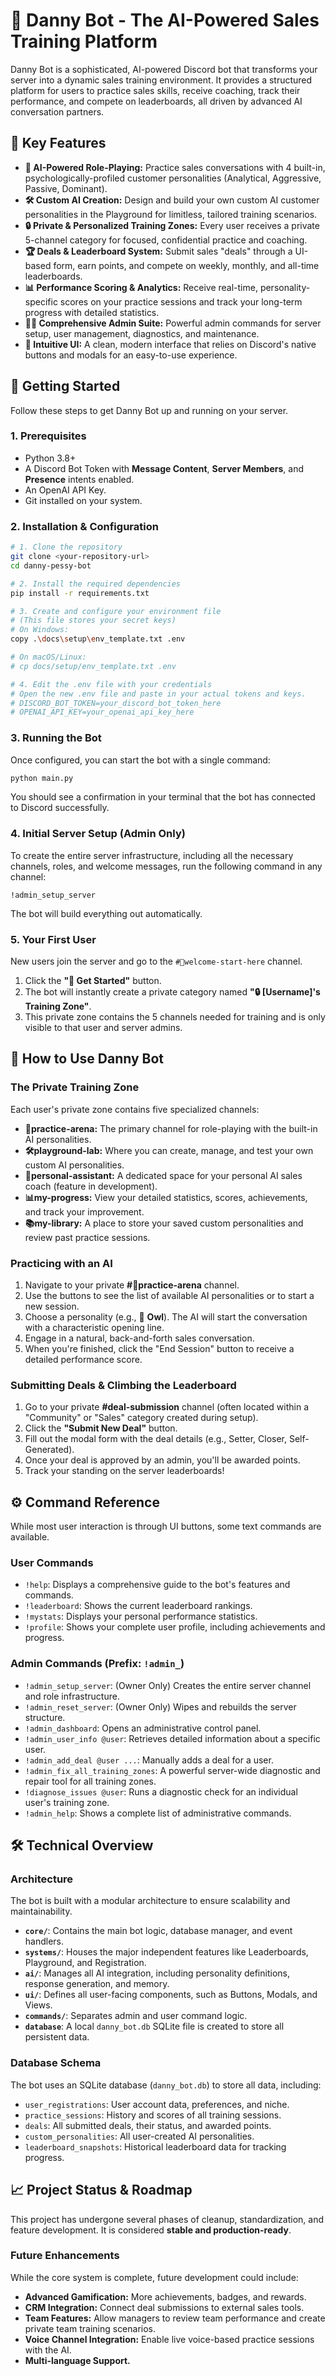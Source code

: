 # 🤖 Danny Bot - The AI-Powered Sales Training Platform

Danny Bot is a sophisticated, AI-powered Discord bot that transforms your server into a dynamic sales training environment. It provides a structured platform for users to practice sales skills, receive coaching, track their performance, and compete on leaderboards, all driven by advanced AI conversation partners.

## 🌟 Key Features

*   **🤖 AI-Powered Role-Playing:** Practice sales conversations with 4 built-in, psychologically-profiled customer personalities (Analytical, Aggressive, Passive, Dominant).
*   **🛠️ Custom AI Creation:** Design and build your own custom AI customer personalities in the Playground for limitless, tailored training scenarios.
*   **🔒 Private & Personalized Training Zones:** Every user receives a private 5-channel category for focused, confidential practice and coaching.
*   **🏆 Deals & Leaderboard System:** Submit sales "deals" through a UI-based form, earn points, and compete on weekly, monthly, and all-time leaderboards.
*   **📊 Performance Scoring & Analytics:** Receive real-time, personality-specific scores on your practice sessions and track your long-term progress with detailed statistics.
*   **👨‍💼 Comprehensive Admin Suite:** Powerful admin commands for server setup, user management, diagnostics, and maintenance.
*   **🎨 Intuitive UI:** A clean, modern interface that relies on Discord's native buttons and modals for an easy-to-use experience.

## 🚀 Getting Started

Follow these steps to get Danny Bot up and running on your server.

### 1. Prerequisites

*   Python 3.8+
*   A Discord Bot Token with **Message Content**, **Server Members**, and **Presence** intents enabled.
*   An OpenAI API Key.
*   Git installed on your system.

### 2. Installation & Configuration

```bash
# 1. Clone the repository
git clone <your-repository-url>
cd danny-pessy-bot

# 2. Install the required dependencies
pip install -r requirements.txt

# 3. Create and configure your environment file
# (This file stores your secret keys)
# On Windows:
copy .\docs\setup\env_template.txt .env

# On macOS/Linux:
# cp docs/setup/env_template.txt .env

# 4. Edit the .env file with your credentials
# Open the new .env file and paste in your actual tokens and keys.
# DISCORD_BOT_TOKEN=your_discord_bot_token_here
# OPENAI_API_KEY=your_openai_api_key_here
```

### 3. Running the Bot

Once configured, you can start the bot with a single command:

```bash
python main.py
```

You should see a confirmation in your terminal that the bot has connected to Discord successfully.

### 4. Initial Server Setup (Admin Only)

To create the entire server infrastructure, including all the necessary channels, roles, and welcome messages, run the following command in any channel:

```
!admin_setup_server
```

The bot will build everything out automatically.

### 5. Your First User

New users join the server and go to the `#🎯welcome-start-here` channel.

1.  Click the **"🚀 Get Started"** button.
2.  The bot will instantly create a private category named **"🔒 [Username]'s Training Zone"**.
3.  This private zone contains the 5 channels needed for training and is only visible to that user and server admins.

## 📖 How to Use Danny Bot

### The Private Training Zone

Each user's private zone contains five specialized channels:

*   **💪practice-arena:** The primary channel for role-playing with the built-in AI personalities.
*   **🛠️playground-lab:** Where you can create, manage, and test your own custom AI personalities.
*   **🤖personal-assistant:** A dedicated space for your personal AI sales coach (feature in development).
*   **📊my-progress:** View your detailed statistics, scores, achievements, and track your improvement.
*   **📚my-library:** A place to store your saved custom personalities and review past practice sessions.

### Practicing with an AI

1.  Navigate to your private **#💪practice-arena** channel.
2.  Use the buttons to see the list of available AI personalities or to start a new session.
3.  Choose a personality (e.g., 🦉 **Owl**). The AI will start the conversation with a characteristic opening line.
4.  Engage in a natural, back-and-forth sales conversation.
5.  When you're finished, click the "End Session" button to receive a detailed performance score.

### Submitting Deals & Climbing the Leaderboard

1.  Go to your private **#deal-submission** channel (often located within a "Community" or "Sales" category created during setup).
2.  Click the **"Submit New Deal"** button.
3.  Fill out the modal form with the deal details (e.g., Setter, Closer, Self-Generated).
4.  Once your deal is approved by an admin, you'll be awarded points.
5.  Track your standing on the server leaderboards!

## ⚙️ Command Reference

While most user interaction is through UI buttons, some text commands are available.

### User Commands

*   `!help`: Displays a comprehensive guide to the bot's features and commands.
*   `!leaderboard`: Shows the current leaderboard rankings.
*   `!mystats`: Displays your personal performance statistics.
*   `!profile`: Shows your complete user profile, including achievements and progress.

### Admin Commands (Prefix: `!admin_`)

*   `!admin_setup_server`: (Owner Only) Creates the entire server channel and role infrastructure.
*   `!admin_reset_server`: (Owner Only) Wipes and rebuilds the server structure.
*   `!admin_dashboard`: Opens an administrative control panel.
*   `!admin_user_info @user`: Retrieves detailed information about a specific user.
*   `!admin_add_deal @user ...`: Manually adds a deal for a user.
*   `!admin_fix_all_training_zones`: A powerful server-wide diagnostic and repair tool for all training zones.
*   `!diagnose_issues @user`: Runs a diagnostic check for an individual user's training zone.
*   `!admin_help`: Shows a complete list of administrative commands.

## 🛠️ Technical Overview

### Architecture

The bot is built with a modular architecture to ensure scalability and maintainability.

*   **`core/`**: Contains the main bot logic, database manager, and event handlers.
*   **`systems/`**: Houses the major independent features like Leaderboards, Playground, and Registration.
*   **`ai/`**: Manages all AI integration, including personality definitions, response generation, and memory.
*   **`ui/`**: Defines all user-facing components, such as Buttons, Modals, and Views.
*   **`commands/`**: Separates admin and user command logic.
*   **`database`**: A local `danny_bot.db` SQLite file is created to store all persistent data.

### Database Schema

The bot uses an SQLite database (`danny_bot.db`) to store all data, including:

*   `user_registrations`: User account data, preferences, and niche.
*   `practice_sessions`: History and scores of all training sessions.
*   `deals`: All submitted deals, their status, and awarded points.
*   `custom_personalities`: All user-created AI personalities.
*   `leaderboard_snapshots`: Historical leaderboard data for tracking progress.

## 📈 Project Status & Roadmap

This project has undergone several phases of cleanup, standardization, and feature development. It is considered **stable and production-ready**.

### Future Enhancements

While the core system is complete, future development could include:
*   **Advanced Gamification:** More achievements, badges, and rewards.
*   **CRM Integration:** Connect deal submissions to external sales tools.
*   **Team Features:** Allow managers to review team performance and create private team training scenarios.
*   **Voice Channel Integration:** Enable live voice-based practice sessions with the AI.
*   **Multi-language Support.** 